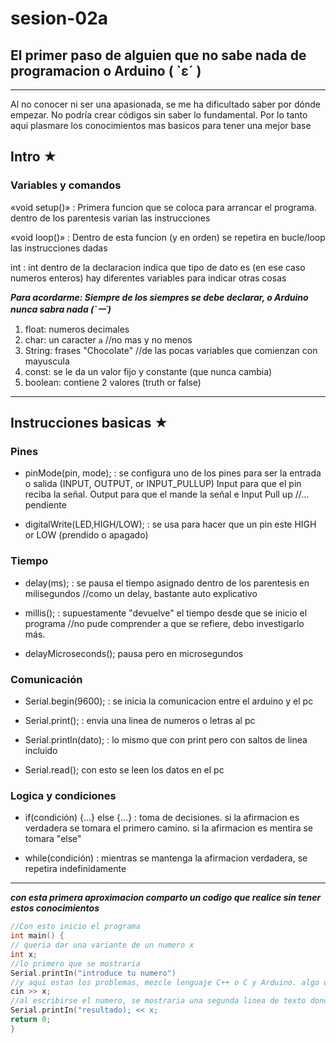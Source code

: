 # sesion-02a

## El primer paso de alguien que no sabe nada de programacion o Arduino ( `ε´ )
---
Al no conocer ni ser una apasionada, se me ha dificultado saber por dónde empezar. No podría crear códigos sin saber lo fundamental.
Por lo tanto aqui plasmare los conocimientos mas basicos para tener una mejor base

## Intro ★
### Variables y comandos

«void setup()» : Primera funcion que se coloca para arrancar el programa. dentro de los parentesis varian las instrucciones

«void loop()» : Dentro de esta funcion (y en orden) se repetira en bucle/loop las instrucciones dadas

int : int dentro de la declaracion indica que tipo de dato es (en ese caso numeros enteros) hay diferentes variables para indicar otras cosas

***Para acordarme: Siempre de los siempres se debe declarar, o Arduino nunca sabra nada (`ー´)***

1. float: numeros decimales
2. char: un caracter ` a ` //no mas y no menos
3. String: frases "Chocolate" //de las pocas variables que comienzan con mayuscula
4. const: se le da un valor fijo y constante (que nunca cambia)
5. boolean: contiene 2 valores (truth or false)

---

## Instrucciones basicas  ★

### Pines

- pinMode(pin, mode); : se configura uno de los pines para ser la entrada o salida (INPUT, OUTPUT, or INPUT_PULLUP) 
Input para que el pin reciba la señal. Output para que el mande la señal e Input Pull up //... pendiente

- digitalWrite(LED,HIGH/LOW); : se usa para hacer que un pin este HIGH or LOW (prendido o apagado)

### Tiempo

- delay(ms); : se pausa el tiempo asignado dentro de los parentesis en milisegundos //como un delay, bastante auto explicativo

- millis(); : supuestamente "devuelve" el tiempo desde que se inicio el programa //no pude comprender a que se refiere, debo investigarlo más.

- delayMicroseconds(); pausa pero en microsegundos

### Comunicación

- Serial.begin(9600); : se inicia la comunicacion entre el arduino y el pc

- Serial.print(); : envia una linea de numeros o letras al pc

- Serial.println(dato); : lo mismo que con print pero con saltos de linea incluido

- Serial.read(); con esto se leen los datos en el pc

### Logica y condiciones

- if(condición) {...} else {...} : toma de decisiones. si la afirmacion es verdadera se tomara el primero camino. si la afirmacion es mentira se tomara "else"

- while(condición) : mientras se mantenga la afirmacion verdadera, se repetira indefinidamente

---
***con esta primera aproximacion comparto un codigo que realice sin tener estos conocimientos***

```cpp
//Con esto inicio el programa
int main() {
// queria dar una variante de un numero x
int x;
//lo primero que se mostraria 
Serial.printIn("introduce tu numero")
//y aqui estan los problemas, mezcle lenguaje C++ o C y Arduino. algo que no es compatible 
cin >> x;
//al escribirse el numero, se mostraria una segunda linea de texto donde se veria ese numero
Serial.printIn("resultado); << x;
return 0; 
}
```
